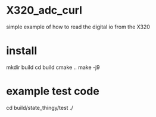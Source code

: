 # X320_adc_curl
simple example of how to read the digital io from the X320

# install

mkdir build
cd build
cmake ..
make -j9

# example test code
cd build/state_thingy/test
./
